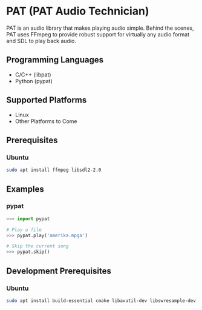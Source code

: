 # PAT (PAT Audio Technician)
PAT is an audio library that makes playing audio simple. Behind the scenes, PAT uses FFmpeg 
to provide robust support for virtually any audio format and SDL to play back audio.

## Programming Languages
- C/C++ (libpat)
- Python (pypat)

## Supported Platforms
- Linux
- Other Platforms to Come

## Prerequisites
### Ubuntu
```bash
sudo apt install ffmpeg libsdl2-2.0
```

## Examples
### pypat
```python
>>> import pypat

# Play a file
>>> pypat.play('amerika.mpga')

# Skip the current song
>>> pypat.skip()
```

## Development Prerequisites
### Ubuntu
```bash
sudo apt install build-essential cmake libavutil-dev libswresample-dev libavcodec-dev libavformat-dev libswscale-dev libsdl2-dev
```


